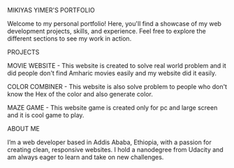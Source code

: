 MIKIYAS YIMER'S PORTFOLIO

Welcome to my personal portfolio! Here, you'll find a showcase of my web development projects, skills, and experience. Feel free to explore the different sections to see my work in action.

PROJECTS

MOVIE WEBSITE - This website is created to solve real world problem and it did people don't find Amharic movies easily and my website did it easily.

COLOR COMBINER - This website is also solve problem to people who don't know the Hex of the color and also generate color.

MAZE GAME - This website game is created only for pc and large screen and it is cool game to play.

ABOUT ME

I’m a web developer based in Addis Ababa, Ethiopia, with a passion for creating clean, responsive websites. I hold a nanodegree from Udacity and am always eager to learn and take on new challenges.
